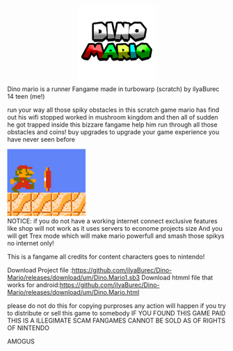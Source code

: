 <div align="center">
  <img src="https://raw.githubusercontent.com/ilyaBurec/Dino-Mario-Shop/main/Dino%20Mario%20logo.png" width="180px">
  <br>
</div>
Dino mario is a runner Fangame made in turbowarp (scratch) by ilyaBurec 14 teen (me!)

run your way all those spiky obstacles in this scratch game mario has find out his wifi stopped worked in mushroom kingdom and then all of sudden he got trapped inside this bizzare fangame
help him run through all those obstacles and coins!
buy upgrades to upgrade your game experience you have never seen before
<div align="left">
  <img src="https://github.com/ilyaBurec/Dino-Mario/blob/main/%D0%A1%D0%BD%D0%B8%D0%BC%D0%BE%D0%BA%20%D1%8D%D0%BA%D1%80%D0%B0%D0%BD%D0%B0%202024-02-23%20193632.png?raw=true" width="180px">
  <br>
</div>
NOTICE: if you do not have a working internet connect exclusive features like shop will not work as it uses servers to econome projects size And you will get Trex mode which will make mario powerfull and smash those
spikys no internet only!

This is a fangame all credits for content characters goes to nintendo!

Download Project file :https://github.com/ilyaBurec/Dino-Mario/releases/download/um/Dino.Mario1.sb3
Download htmml file that works for android:https://github.com/ilyaBurec/Dino-Mario/releases/download/um/Dino.Mario.html

please do not do this for copying purproses any action will happen if you try to distribute or sell this game to somebody
IF YOU FOUND THIS GAME PAID THIS IS A ILLEGIMATE SCAM FANGAMES CANNOT BE SOLD AS OF RIGHTS OF NINTENDO

























AMOGUS

